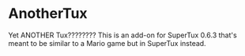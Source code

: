 # AnotherTux
Yet ANOTHER Tux???????? This is an add-on for SuperTux 0.6.3 that's meant to be similar to a Mario game but in SuperTux instead.
